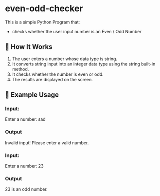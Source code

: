 # even-odd-checker
This is a simple Python Program that:
- checks whether the user input number is an Even / Odd Number 

## 🚀 How It Works
1. The user enters a number whose data type is string.
2. It converts string input into an integer data type using the string built-in method.
3. It checks whether the number is even or odd.
4. The results are displayed on the screen.

## 📌 Example Usage

### **Input:**

Enter a number: sad

### **Output**
Invalid input! Please enter a valid number.


### **Input:**

Enter a number: 23

### **Output**
23 is an odd number.
